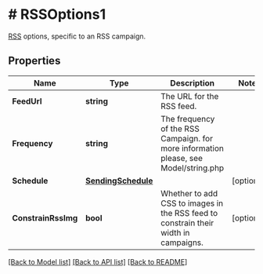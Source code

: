 # # RSSOptions1
[RSS](https://mailchimp.com/help/share-your-blog-posts-with-mailchimp/) options, specific to an RSS campaign.

## Properties 


Name | Type | Description | Notes
------------ | ------------- | ------------- | -------------
**FeedUrl**| **string** | The URL for the RSS feed.  |
**Frequency**| **string** | The frequency of the RSS Campaign. for more information please, see Model/string.php  |
**Schedule**| [**SendingSchedule**](SendingSchedule.md) |   | [optional]
**ConstrainRssImg**| **bool** | Whether to add CSS to images in the RSS feed to constrain their width in campaigns.  | [optional]


[[Back to Model list]](../../README.md#models) [[Back to API list]](../../README.md#endpoints) [[Back to README]](../../README.md)

